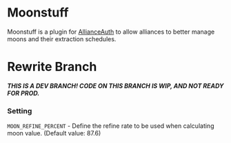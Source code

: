 # Moonstuff

Moonstuff is a plugin for [AllianceAuth](https://gitlab.com/allianceauth/allianceauth) to allow alliances to better manage moons and their
extraction schedules.

# Rewrite Branch
***THIS IS A DEV BRANCH! CODE ON THIS BRANCH IS WIP, AND NOT READY FOR PROD.***

### Setting
`MOON_REFINE_PERCENT` - Define the refine rate to be used when calculating moon value. (Default value: 87.6)